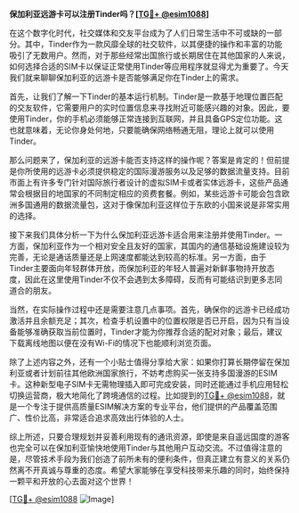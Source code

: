 **保加利亚远游卡可以注册Tinder吗？[[TG💪+ @esim1088](https://t.me/s/esim1088)]**

在这个数字化时代，社交媒体和交友平台成为了人们日常生活中不可或缺的一部分。其中，Tinder作为一款风靡全球的社交软件，以其便捷的操作和丰富的功能吸引了无数用户。然而，对于那些经常出国旅行或长期居住在其他国家的人来说，如何选择合适的SIM卡以保证正常使用Tinder等应用程序就显得尤为重要了。今天我们就来聊聊保加利亚的远游卡是否能够满足你在Tinder上的需求。

首先，让我们了解一下Tinder的基本运行机制。Tinder是一款基于地理位置匹配的交友软件，它需要用户的实时位置信息来寻找附近可能感兴趣的对象。因此，要使用Tinder，你的手机必须能够正常连接到互联网，并且具备GPS定位功能。这也就意味着，无论你身处何地，只要能确保网络畅通无阻，理论上就可以使用Tinder。

那么问题来了，保加利亚的远游卡能否支持这样的操作呢？答案是肯定的！但前提是你所使用的远游卡必须提供稳定的国际漫游服务以及足够的数据流量支持。目前市面上有许多专门针对国际旅行者设计的虚拟SIM卡或者实体远游卡，这些产品通常会根据目的地国家的不同制定相应的资费套餐。例如，某些远游卡可能会包含欧洲多国通用的数据流量包，这对于像保加利亚这样位于东欧的小国来说是非常实用的选择。

接下来我们具体分析一下为什么保加利亚远游卡适合用来注册并使用Tinder。一方面，保加利亚作为一个相对安全且友好的国家，其国内的通信基础设施建设较为完善，无论是通话质量还是上网速度都能达到较高的标准。另一方面，由于Tinder主要面向年轻群体开放，而保加利亚的年轻人普遍对新鲜事物持开放态度，因此在这里使用Tinder不仅不会遇到太多障碍，反而有可能结识到更多志同道合的朋友。

当然，在实际操作过程中还是需要注意几点事项。首先，确保你的远游卡已经成功激活并且余额充足；其次，检查手机设置中的位置权限是否已开启，因为只有当设备能够准确获取当前位置时，Tinder才能为你推荐合适的配对对象；最后，建议下载离线地图以便在没有Wi-Fi的情况下也能顺利浏览页面。

除了上述内容之外，还有一个小贴士值得分享给大家：如果你打算长期停留在保加利亚或者计划前往其他欧洲国家旅行，不妨考虑购买一张支持多国漫游的ESIM卡。这种新型电子SIM卡无需物理插入即可完成安装，同时还能通过手机应用轻松切换运营商，极大地简化了跨境通信的过程。比如提到的[TG💪+ @esim1088](https://t.me/s/esim1088)，就是一个专注于提供高质量ESIM解决方案的专业平台，他们提供的产品覆盖范围广、性价比高，非常适合追求高效出行体验的人士。

综上所述，只要合理规划并妥善利用现有的通讯资源，即使是来自遥远国度的游客也完全可以在保加利亚愉快地使用Tinder与其他用户互动交流。不过值得注意的是，尽管技术手段为我们创造了前所未有的便利条件，但真正建立有意义的关系仍然离不开真诚与尊重的态度。希望大家能够在享受科技带来乐趣的同时，始终保持一颗平和开放的心去面对这个世界！

[[TG💪+ @esim1088](https://t.me/s/esim1088) ![Image](https://i.postimg.cc/4NQfJmqS/Snipaste-2025-05-13-00-14-12.png)]